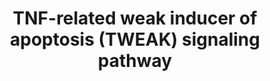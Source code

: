 ---
annotations:
- type: Pathway Ontology
  value: tumor necrosis factor superfamily mediated signaling pathway
authors:
- Khanspers
- NetPath
- Ddigles
- MaintBot
- AlexanderPico
- Zari
- MirellaKalafati
- Evelo
- Egonw
- Eweitz
description: TNF related weak inducer of apoptosis (TWEAK) is a small pleiotropic
  cytokine of the TNF super family and its gene is located at chromosome 17p13.1.
  TWEAK has been reported to be expressed in tissues that include heart, brain, kidney
  and also in mononuclear blood cells. The multiple biological activities of TWEAK
  include stimulation of cell growth and angiogenesis, induction of inflammatory cytokines,
  and stimulation of apoptosis. It has been shown to be involved in the induction
  of cellular proliferation in liver cells, osteoblasts, astrocytes, synoviocytes,
  kidney cells and skeletal muscles. Furthermore, TWEAK plays a substantial role in
  cellular differentiation in osteoclasts. TWEAK induces glioma cell survival via
  imparting resistance to cytotoxic agents. It imparts its downstream signaling events
  by binding to its receptor, FGF inducible 14 protein (Fn14). Two modes of TWEAK-Fn14
  (ligand-receptor) interactions have been proposed (i) the ligand dependent interaction
  which involves the higher concentration of homotrimeric TWEAK, that binds to low
  concentration of Fn14 in a heterohexameric complex (ii) ligand-independent interaction
  when the ligand concentration is lower than the receptor concentration which induces
  the ligand independent interaction. The receptors homotrimerize to activate the
  downstream events. The signaling cascades reported under TWEAK-Fn14 interactions
  are the canonical and noncanonical NF-κB pathways and the MAPK pathway. There has
  been a report on crosstalk between Wnt and TWEAK pathways. In myoblasts the PI3K-AKT
  module has been reported to be inhibited under TWEAK stimulus. AKT phosprorylation
  leads to the activation of GSK3β resulting in increase of phospho-GSk3β and active
  β-catenin1 (CTNNB1) (dephosphorylated) levels. GSK3β and β-catenin1 remain associated
  in the cytoplasm, phosphorylation of GSK3β leads to the dissociation of β-catenin1
  (dephosphorylated) resulting in the nuclear translocation of the protein. Despite
  of reports on TWEAK binding to other receptors including CD163 and DR3 the downstream
  events following the binding is yet to be established. The data provided by us would
  foster enormous avenues for further studies on TWEAK associated proteins and the
  related disorders such as cancer and autoimmune diseases. The data would enable
  therapeutic studies by selecting the pathological events and the simultaneous production
  of blocking agents. Despite the minimal amount of data, ours can also be used in
  the overlay of various high throughput data enabling pathway analysis and can be
  accessed by any pathway resource to generate a customized pathway.  Please access
  this pathway at [http://www.netpath.org/netslim/tweak_pathway.html NetSlim] database.  If
  you use this pathway, please cite Bhattacharjee2012 paper (see below).  Proteins
  on this pathway have targeted assays available via the [https://assays.cancer.gov/available_assays?wp_id=WP2036
  CPTAC Assay Portal].
last-edited: 2022-02-02
organisms:
- Homo sapiens
redirect_from:
- /index.php/Pathway:WP2036
- /instance/WP2036
schema-jsonld:
- '@context': https://schema.org/
  '@id': https://wikipathways.github.io/pathways/WP2036.html
  '@type': Dataset
  creator:
    '@type': Organization
    name: WikiPathways
  description: TNF related weak inducer of apoptosis (TWEAK) is a small pleiotropic
    cytokine of the TNF super family and its gene is located at chromosome 17p13.1.
    TWEAK has been reported to be expressed in tissues that include heart, brain,
    kidney and also in mononuclear blood cells. The multiple biological activities
    of TWEAK include stimulation of cell growth and angiogenesis, induction of inflammatory
    cytokines, and stimulation of apoptosis. It has been shown to be involved in the
    induction of cellular proliferation in liver cells, osteoblasts, astrocytes, synoviocytes,
    kidney cells and skeletal muscles. Furthermore, TWEAK plays a substantial role
    in cellular differentiation in osteoclasts. TWEAK induces glioma cell survival
    via imparting resistance to cytotoxic agents. It imparts its downstream signaling
    events by binding to its receptor, FGF inducible 14 protein (Fn14). Two modes
    of TWEAK-Fn14 (ligand-receptor) interactions have been proposed (i) the ligand
    dependent interaction which involves the higher concentration of homotrimeric
    TWEAK, that binds to low concentration of Fn14 in a heterohexameric complex (ii)
    ligand-independent interaction when the ligand concentration is lower than the
    receptor concentration which induces the ligand independent interaction. The receptors
    homotrimerize to activate the downstream events. The signaling cascades reported
    under TWEAK-Fn14 interactions are the canonical and noncanonical NF-κB pathways
    and the MAPK pathway. There has been a report on crosstalk between Wnt and TWEAK
    pathways. In myoblasts the PI3K-AKT module has been reported to be inhibited under
    TWEAK stimulus. AKT phosprorylation leads to the activation of GSK3β resulting
    in increase of phospho-GSk3β and active β-catenin1 (CTNNB1) (dephosphorylated)
    levels. GSK3β and β-catenin1 remain associated in the cytoplasm, phosphorylation
    of GSK3β leads to the dissociation of β-catenin1 (dephosphorylated) resulting
    in the nuclear translocation of the protein. Despite of reports on TWEAK binding
    to other receptors including CD163 and DR3 the downstream events following the
    binding is yet to be established. The data provided by us would foster enormous
    avenues for further studies on TWEAK associated proteins and the related disorders
    such as cancer and autoimmune diseases. The data would enable therapeutic studies
    by selecting the pathological events and the simultaneous production of blocking
    agents. Despite the minimal amount of data, ours can also be used in the overlay
    of various high throughput data enabling pathway analysis and can be accessed
    by any pathway resource to generate a customized pathway.  Please access this
    pathway at [http://www.netpath.org/netslim/tweak_pathway.html NetSlim] database.  If
    you use this pathway, please cite Bhattacharjee2012 paper (see below).  Proteins
    on this pathway have targeted assays available via the [https://assays.cancer.gov/available_assays?wp_id=WP2036
    CPTAC Assay Portal].
  keywords:
  - CASP3
  - TRAF1
  - NFKBIB
  - NFKB1
  - IL6
  - Protein
  - CCL2
  - TNF
  - CCL5
  - GSK3B
  - MAP3K7
  - TRAF2
  - BIRC3
  - RELA
  - Proteosome degradation
  - CASP7
  - RELB
  - AKT2
  - AKT1
  - RIPK1
  - MAPK9
  - BIRC2
  - JUN
  - CASP8
  - FADD
  - TNFSF12
  - HDAC1
  - TRAF5
  - MAPK3
  - MMP9
  - TRIM63
  - MAPK14
  - Apoptosis
  - TRAF3
  - CHUK
  - IKBKB
  - TNFRSF1
  - NFKBIA
  - TNFRSF12A
  - MAPK1
  - NFKB2
  - MAP3K14
  - RAC1
  - CTNNB1
  - ' MAPK8'
  license: CC0
  name: TNF-related weak inducer of apoptosis (TWEAK) signaling pathway
seo: CreativeWork
title: TNF-related weak inducer of apoptosis (TWEAK) signaling pathway
wpid: WP2036
---